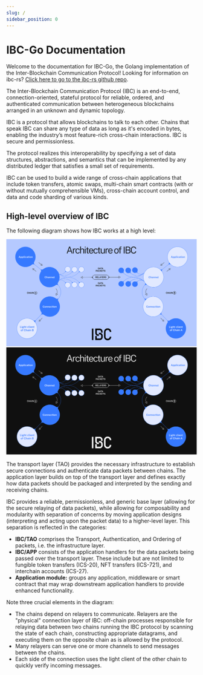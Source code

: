 ```yaml
---
slug: /
sidebar_position: 0
---
```


# IBC-Go Documentation

Welcome to the documentation for IBC-Go, the Golang implementation of the Inter-Blockchain Communication Protocol! Looking for information on ibc-rs? [Click here to go to the ibc-rs github repo](https://github.com/cosmos/ibc-rs).

The Inter-Blockchain Communication Protocol (IBC) is an end-to-end, connection-oriented, stateful protocol for reliable, ordered, and authenticated communication between heterogeneous blockchains arranged in an unknown and dynamic topology.

IBC is a protocol that allows blockchains to talk to each other. Chains that speak IBC can share any type of data as long as it's encoded in bytes, enabling the industry’s most feature-rich cross-chain interactions. IBC is secure and permissionless.

The protocol realizes this interoperability by specifying a set of data structures, abstractions, and semantics that can be implemented by any distributed ledger that satisfies a small set of requirements.

IBC can be used to build a wide range of cross-chain applications that include token transfers, atomic swaps, multi-chain smart contracts (with or without mutually comprehensible VMs), cross-chain account control, and data and code sharding of various kinds.

## High-level overview of IBC

The following diagram shows how IBC works at a high level:

![Light Mode IBC Overview](./images/ibcoverview-light.svg#gh-light-mode-only)![Dark Mode IBC Overview](./images/ibcoverview-dark.svg#gh-dark-mode-only)

The transport layer (TAO) provides the necessary infrastructure to establish secure connections and authenticate data packets between chains. The application layer builds on top of the transport layer and defines exactly how data packets should be packaged and interpreted by the sending and receiving chains.

IBC provides a reliable, permissionless, and generic base layer (allowing for the secure relaying of data packets), while allowing for composability and modularity with separation of concerns by moving application designs (interpreting and acting upon the packet data) to a higher-level layer. This separation is reflected in the categories:

- **IBC/TAO** comprises the Transport, Authentication, and Ordering of packets, i.e. the infrastructure layer.
- **IBC/APP** consists of the application handlers for the data packets being passed over the transport layer. These include but are not limited to fungible token transfers (ICS-20), NFT transfers (ICS-721), and interchain accounts (ICS-27).
- **Application module:** groups any application, middleware or smart contract that may wrap downstream application handlers to provide enhanced functionality.

Note three crucial elements in the diagram:

- The chains depend on relayers to communicate. Relayers are the "physical" connection layer of IBC: off-chain processes responsible for relaying data between two chains running the IBC protocol by scanning the state of each chain, constructing appropriate datagrams, and executing them on the opposite chain as is allowed by the protocol.
- Many relayers can serve one or more channels to send messages between the chains.
- Each side of the connection uses the light client of the other chain to quickly verify incoming messages.
